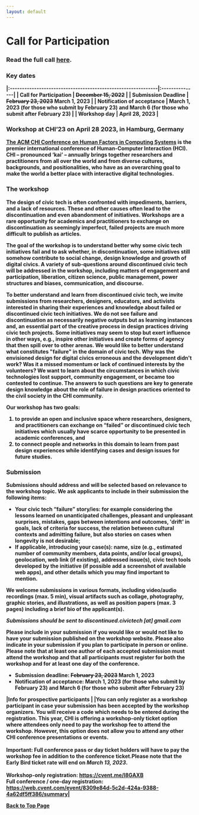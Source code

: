 ```yaml
---
layout: default
---
```



# Call for Participation

### <strong>Read the full call <u><a href="files/Preprint_Hamm_Shibuya_Pargman_etal_Failed_yet_successful.pdf">here</a></u><strong>. 

### Key dates

|:-------------------------------------------------------------|:---------------|
| **Call for Participation** | ~~December 15, 2022~~ | 
| **Submission Deadline** | ~~February 23, 2023~~ March 1, 2023 | 
| **Notification of acceptance** | March 1, 2023 (for those who submit by February 23) and  March 6 (for those who submit after February 23) | 
| **Workshop day** | April 28, 2023 |


### Workshop at CHI’23 on April 28 2023, in Hamburg, Germany 

<a href="https://chi2023.acm.org/">The ACM CHI Conference on Human Factors in Computing Systems</a> is the premier international conference of Human-Computer Interaction (HCI). CHI – pronounced ‘kai’ – annually brings together researchers and practitioners from all over the world and from diverse cultures, backgrounds, and positionalities, who have as an overarching goal to make the world a better place with interactive digital technologies.

### The workshop
The design of civic tech is often confronted with impediments, barriers, and a lack of resources. These and other causes often lead to the discontinuation and even abandonment of initiatives. Workshops are a rare opportunity for academics and practitioners to exchange on discontinuation as seemingly imperfect, failed projects are much more difficult to publish as articles. 

The goal of the workshop is to understand better why some civic tech initiatives fail and to ask whether, in discontinuation, some initiatives still somehow contribute to social change, design knowledge and growth of digital civics. A variety of sub-questions around discontinued civic tech will be addressed in the workshop, including matters of engagement and participation, liberation, citizen science, public management, power structures and biases, communication, and discourse. 

To better understand and learn from discontinued civic tech, we invite submissions from researchers, designers, educators, and activists interested in sharing their experiences and knowledge about failed or discontinued civic tech initiatives. We do not see failure and discontinuation as necessarily negative outputs but as learning instances and, an essential part of the creative process in design practices driving civic tech projects. Some initiatives may seem to stop but exert influence in other ways, e.g., inspire other initiatives and create forms of agency that then spill over to other arenas. We would like to better understand what constitutes "failure" in the domain of civic tech. Why was the envisioned design for digital civics erroneous and the development didn't work? Was it a missed momentum or lack of continued interests by the volunteers? We want to learn about the circumstances in which civic technologies lost support, community engagement, or became too contested to continue. The answers to such questions are key to generate design knowledge about the role of failure in design practices oriented to the civil society in the CHI community. 

Our workshop has two goals: 
1. to provide an open and inclusive space where researchers, designers, and practitioners can exchange on “failed” or discontinued civic tech initiatives which usually have scarce opportunity to be presented in academic conferences, and
2. to connect people and networks in this domain to learn from past design experiences while identifying cases and design issues for future studies. 

### Submission
Submissions should address and will be selected based on relevance to the workshop topic. We ask applicants to include in their submission the following items: 
* Your civic tech “failure” story/ies: for example considering the lessons learned on unanticipated challenges, pleasant and unpleasant surprises, mistakes, gaps between intentions and outcomes, 'drift' in goals, lack of criteria for success, the relation between cultural contexts and admitting failure, but also stories on cases when longevity is not desirable; 
* If applicable, introducing your case(s): name, size (e.g., estimated number of community members, data points, and/or local groups), geolocation, web link (if existing), addressed issue(s), civic tech tools developed by the initiative (if possible add a screenshot of available web apps), and other details which you may find important to mention.

We welcome submissions in various formats, including video/audio recordings (max. 5 min), visual artifacts such as collage, photography, graphic stories, and illustrations, as well as position papers (max. 3 pages) including a brief bio of the applicant(s). 

_Submissions should be sent to discontinued.civictech [at] gmail.com_

Please include in your submission if you would like or would not like to have your submission published on the workshop website. Please also indicate in your submission if you plan to participate in person or online. Please note that at least one author of each accepted submission must attend the workshop and that all participants must register for both the workshop and for at least one day of the conference.

* Submission deadline: ~~February 23, 2023~~ March 1, 2023
* Notification of acceptance: March 1, 2023 (for those who submit by February 23) and  March 6 (for those who submit after February 23)

|**Info for prospective participants** |
|You can only register as a workshop participant in case your submission has been accepted by the workshop organizers. You will receive a code which needs to be entered during the registration. This year, CHI is offering a workshop-only ticket option where attendees only need to pay the workshop fee to attend the workshop. However, this option does not allow you to attend any other CHI conference presentations or events.<br /><br />**Important**: Full conference pass or day ticket holders will have to pay the workshop fee in addition to the conference ticket.Please note that the Early Bird ticket rate will end on *March 13, 2023*. <br /><br />**Workshop-only registration**: <a href="https://cvent.me/l8GAXB">https://cvent.me/l8GAXB</a><br />**Full conference / one-day registration**: <a href="https://web.cvent.com/event/8309e84d-5c2d-424a-9388-4a62df5ff386/summary">https://web.cvent.com/event/8309e84d-5c2d-424a-9388-4a62df5ff386/summary</a>|

<a href = "./" class="btn-to-top">Back to Top Page</a>